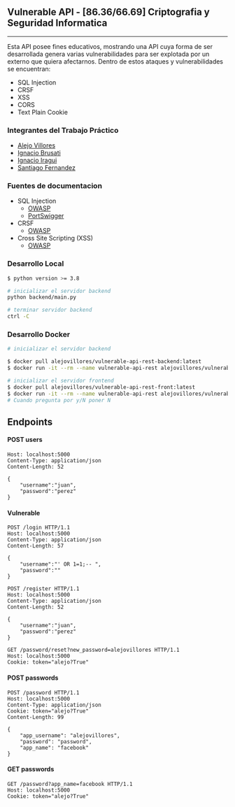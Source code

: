 ﻿## Vulnerable API - [86.36/66.69] Criptografia y Seguridad Informatica
---
Esta API posee fines educativos, mostrando una API cuya forma de ser desarrollada genera varias vulnerabilidades para ser explotada por un externo que quiera afectarnos. Dentro de estos ataques y vulnerabilidades se encuentran:

* SQL Injection
* CRSF
* XSS
* CORS
* Text Plain Cookie 

### Integrantes del Trabajo Práctico

* [Alejo Villores](https://github.com/alejovillores) 
* [Ignacio Brusati](https://github.com/brusati)
* [Ignacio Iragui](https://github.com/niragui)
* [Santiago Fernandez](https://github.com/safernandezc)

### Fuentes de documentacion

* SQL Injection
    * [OWASP](https://owasp.org/www-community/attacks/SQL_Injection)
    * [PortSwigger](https://portswigger.net/web-security/sql-injection#:~:text=SQL%20injection%20(SQLi)%20is%20a,not%20normally%20able%20to%20retrieve.)
* CRSF
    * [OWASP](https://owasp.org/www-community/attacks/csrf)
* Cross Site Scripting (XSS)
    * [OWASP](https://owasp.org/www-community/attacks/xss/#:~:text=Cross%2DSite%20Scripting%20(XSS),to%20a%20different%20end%20user.)


### Desarrollo Local

```bash
$ python version >= 3.8

# inicializar el servidor backend
python backend/main.py

# terminar servidor backend 
ctrl -C
```



### Desarrollo Docker
```bash
# inicializar el servidor backend

$ docker pull alejovillores/vulnerable-api-rest-backend:latest
$ docker run -it --rm --name vulnerable-api-rest alejovillores/vulnerable-api-rest
```

```bash
# inicializar el servidor frontend
$ docker pull alejovillores/vulnerable-api-rest-front:latest
$ docker run -it --rm --name vulnerable-api-rest alejovillores/vulnerable-api-rest
# Cuando pregunta por y/N poner N
```

## Endpoints

#### POST users

```POST /login HTTP/1.1
Host: localhost:5000
Content-Type: application/json
Content-Length: 52

{
    "username":"juan",
    "password":"perez"
}
```
####  Vulnerable 

```
POST /login HTTP/1.1
Host: localhost:5000
Content-Type: application/json
Content-Length: 57

{
    "username":"' OR 1=1;-- ",
    "password":""
}
```

```
POST /register HTTP/1.1
Host: localhost:5000
Content-Type: application/json
Content-Length: 52

{
    "username":"juan",
    "password":"perez"
}
```

```
GET /password/reset?new_password=alejovillores HTTP/1.1
Host: localhost:5000
Cookie: token="alejo?True"
```
#### POST passwords

```
POST /password HTTP/1.1
Host: localhost:5000
Content-Type: application/json
Cookie: token="alejo?True"
Content-Length: 99

{
    "app_username": "alejovillores",
    "password": "password",
    "app_name": "facebook"
}
```

#### GET passwords

```
GET /password?app_name=facebook HTTP/1.1
Host: localhost:5000
Cookie: token="alejo?True"
```

